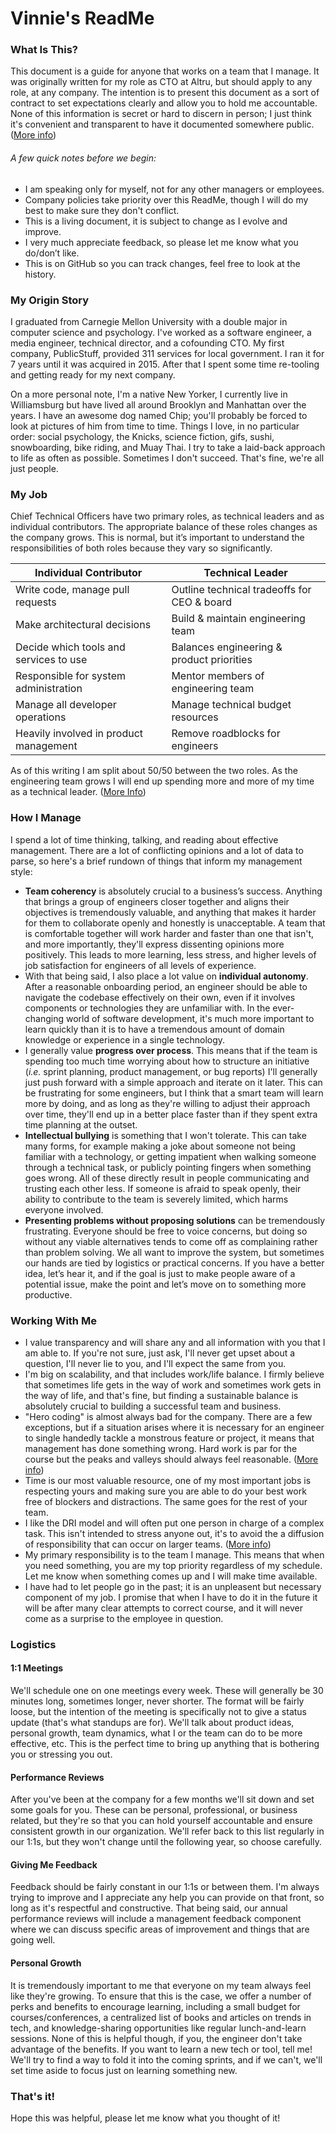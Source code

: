 # Vinnie's ReadMe

### What Is This?
This document is a guide for anyone that works on a team that I manage. It was originally written for my role as CTO at Altru, but should apply to any role, at any company. The intention is to present this document as a sort of contract to set expectations clearly and allow you to hold me accountable. None of this information is secret or hard to discern in person; I just think it's convenient and transparent to have it documented somewhere public. ([More info](https://medium.com/@kawomersley/why-and-how-to-share-your-manager-readme-plus-heres-mine-8a4fe188ee1b))

###### A few quick notes before we begin:
* I am speaking only for myself, not for any other managers or employees.
* Company policies take priority over this ReadMe, though I will do my best to make sure they don't conflict.
* This is a living document, it is subject to change as I evolve and improve.
* I very much appreciate feedback, so please let me know what you do/don’t like.
* This is on GitHub so you can track changes, feel free to look at the history.

### My Origin Story
I graduated from Carnegie Mellon University with a double major in computer science and psychology. I've worked as a software engineer, a media engineer, technical director, and a cofounding CTO. My first company, PublicStuff, provided 311 services for local government. I ran it for 7 years until it was acquired in 2015. After that I spent some time re-tooling and getting ready for my next company.

On a more personal note, I'm a native New Yorker, I currently live in Williamsburg but have lived all around Brooklyn and Manhattan over the years. I have an awesome dog named Chip; you'll probably be forced to look at pictures of him from time to time. Things I love, in no particular order: social psychology, the Knicks, science fiction, gifs, sushi, snowboarding, bike riding, and Muay Thai. I try to take a laid-back approach to life as often as possible. Sometimes I don't succeed. That's fine, we're all just people.

### My Job
Chief Technical Officers have two primary roles, as technical leaders and as individual contributors. The appropriate balance of these roles changes as the company grows. This is normal, but it’s important to understand the responsibilities of both roles because they vary so significantly.

Individual Contributor | Technical Leader
------------ | -------------
Write code, manage pull requests | Outline technical tradeoffs for CEO & board
Make architectural decisions | Build & maintain engineering team
Decide which tools and services to use | Balances engineering & product priorities
Responsible for system administration | Mentor members of engineering team
Manage all developer operations | Manage technical budget resources
Heavily involved in product management | Remove roadblocks for engineers

As of this writing I am split about 50/50 between the two roles. As the engineering team grows I will end up spending more and more of my time as a technical leader. ([More Info](https://hackernoon.com/the-problems-of-the-cto-role-c2a143a1cec7))

### How I Manage
I spend a lot of time thinking, talking, and reading about effective management. There are a lot of conflicting opinions and a lot of data to parse, so here's a brief rundown of things that inform my management style:
* **Team coherency** is absolutely crucial to a business’s success. Anything that brings a group of engineers closer together and aligns their objectives is tremendously valuable, and anything that makes it harder for them to collaborate openly and honestly is unacceptable. A team that is comfortable together will work harder and faster than one that isn't, and more importantly, they'll express dissenting opinions more positively. This leads to more learning, less stress, and higher levels of job satisfaction for engineers of all levels of experience.
* With that being said, I also place a lot value on **individual autonomy**. After a reasonable onboarding period, an engineer should be able to navigate the codebase effectively on their own, even if it involves components or technologies they are unfamiliar with. In the ever-changing world of software development, it's much more important to learn quickly than it is to have a tremendous amount of domain knowledge or experience in a single technology.
* I generally value **progress over process**. This means that if the team is spending too much time worrying about how to structure an initiative (_i.e._ sprint planning, product management, or bug reports) I'll generally just push forward with a simple approach and iterate on it later. This can be frustrating for some engineers, but I think that a smart team will learn more by doing, and as long as they're willing to adjust their approach over time, they'll end up in a better place faster than if they spent extra time planning at the outset.
* **Intellectual bullying** is something that I won't tolerate. This can take many forms, for example making a joke about someone not being familiar with a technology, or getting impatient when walking someone through a technical task, or publicly pointing fingers when something goes wrong. All of these directly result in people communicating and trusting each other less. If someone is afraid to speak openly, their ability to contribute to the team is severely limited, which harms everyone involved.
* **Presenting problems without proposing solutions** can be tremendously frustrating. Everyone should be free to voice concerns, but doing so without any viable alternatives tends to come off as complaining rather than problem solving. We all want to improve the system, but sometimes our hands are tied by logistics or practical concerns. If you have a better idea, let’s hear it, and if the goal is just to make people aware of a potential issue, make the point and let’s move on to something more productive.

### Working With Me
* I value transparency and will share any and all information with you that I am able to. If you're not sure, just ask, I'll never get upset about a question, I'll never lie to you, and I'll expect the same from you.
* I'm big on scalability, and that includes work/life balance. I firmly believe that sometimes life gets in the way of work and sometimes work gets in the way of life, and that's fine, but finding a sustainable balance is absolutely crucial to building a successful team and business. 
* "Hero coding" is almost always bad for the company. There are a few exceptions, but if a situation arises where it is necessary for an engineer to single handedly tackle a monstrous feature or project, it means that management has done something wrong. Hard work is par for the course but the peaks and valleys should always feel reasonable. ([More info](https://hackernoon.com/thoughts-on-software-development-heroes-5ec656c2e31a))
* Time is our most valuable resource, one of my most important jobs is respecting yours and making sure you are able to do your best work free of blockers and distractions. The same goes for the rest of your team.
* I like the DRI model and will often put one person in charge of a complex task. This isn't intended to stress anyone out, it's to avoid the a diffusion of responsibility that can occur on larger teams. ([More info](https://www.quora.com/How-well-does-Apples-Directly-Responsible-Individual-DRI-model-work-in-practice))
* My primary responsibility is to the team I manage. This means that when you need something, you are my top priority regardless of my schedule. Let me know when something comes up and I will make time available.
* I have had to let people go in the past; it is an unpleasent but necessary component of my job. I promise that when I have to do it in the future it will be after many clear attempts to correct course, and it will never come as a surprise to the employee in question.

### Logistics
#### 1:1 Meetings
We'll schedule one on one meetings every week. These will generally be 30 minutes long, sometimes longer, never shorter. The format will be fairly loose, but the intention of the meeting is specifically not to give a status update (that's what standups are for). We'll talk about product ideas, personal growth, team dynamics, what I or the team can do to be more effective, etc. This is the perfect time to bring up anything that is bothering you or stressing you out.

#### Performance Reviews
After you've been at the company for a few months we'll sit down and set some goals for you. These can be personal, professional, or business related, but they're so that you can hold yourself accountable and ensure consistent growth in our organization. We'll refer back to this list regularly in our 1:1s, but they won't change until the following year, so choose carefully.

#### Giving Me Feedback
Feedback should be fairly constant in our 1:1s or between them. I'm always trying to improve and I appreciate any help you can provide on that front, so long as it's respectful and constructive. That being said, our annual performance reviews will include a management feedback component where we can discuss specific areas of improvement and things that are going well.
  
#### Personal Growth
It is tremendously important to me that everyone on my team always feel like they're growing. To ensure that this is the case, we offer a number of perks and benefits to encourage learning, including a small budget for courses/conferences, a centralized list of books and articles on trends in tech, and knowledge-sharing opportunities like regular lunch-and-learn sessions. None of this is helpful though, if you, the engineer don't take advantage of the benefits. If you want to learn a new tech or tool, tell me! We'll try to find a way to fold it into the coming sprints, and if we can't, we'll set time aside to focus just on learning something new.

### That's it!
Hope this was helpful, please let me know what you thought of it!
